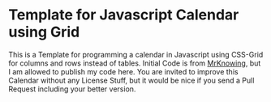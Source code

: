 # Template for Javascript Calendar using Grid
This is a Template for programming a calendar in Javascript using CSS-Grid for columns and rows instead of tables.
Initial Code is from [MrKnowing](http://mrknowing.com), but I am allowed to publish my code here.
You are invited to improve this Calendar without any License Stuff, but it would be nice if you send a Pull Request including your better version.
